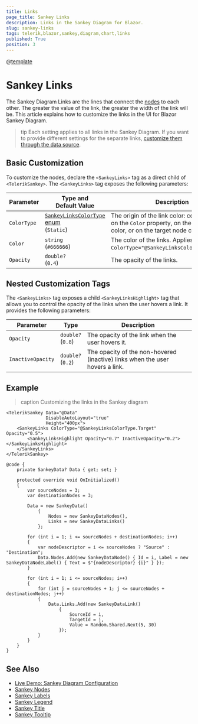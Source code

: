 ```yaml
---
title: Links
page_title: Sankey Links
description: Links in the Sankey Diagram for Blazor.
slug: sankey-links
tags: telerik,blazor,sankey,diagram,chart,links
published: True
position: 3
---
```

@[template](/_contentTemplates/common/parameters-table-styles.md#table-layout)

# Sankey Links

The Sankey Diagram Links are the lines that connect the [nodes](slug://sankey-nodes) to each other. The greater the value of the link, the greater the width of the link will be. This article explains how to customize the links in the UI for Blazor Sankey Diagram.

>tip Each setting applies to all links in the Sankey Diagram. If you want to provide different settings for the separate links, [customize them through the data source](slug://sankey-data-binding#customize-elements-through-data).

## Basic Customization

To customize the nodes, declare the `<SankeyLinks>` tag as a direct child of `<TelerikSankey>`. The `<SankeyLinks>` tag exposes the following parameters:

| Parameter | Type and Default&nbsp;Value | Description |
| --------- | ---- | ----------- |
| `ColorType` | [`SankeyLinksColorType` enum](/blazor-ui/api/telerik.blazor.sankeylinkscolortype) <br /> (`Static`) | The origin of the link color: could be based on the `Color` property, on the source node color, or on the target node color. |
| `Color` | `string` <br/> (`#666666`) | The color of the links. Applies when `ColorType="@SankeyLinksColorType.Static"`. |
| `Opacity` | `double?` <br/> (`0.4`) | The opacity of the links. |

## Nested Customization Tags

The `<SankeyLinks>` tag exposes a child `<SankeyLinksHighlight>` tag that allows you to control the opacity of the links when the user hovers a link. It provides the following parameters:

| Parameter | Type | Description |
| --------- | ---- | ----------- |
| `Opacity` | `double?` <br/> (`0.8`) | The opacity of the link when the user hovers it. |
| `InactiveOpacity` | `double?` <br/> (`0.2`) | The opacity of the non-hovered (inactive) links when the user hovers a link. |

## Example

>caption Customizing the links in the Sankey diagram

````RAZOR
<TelerikSankey Data="@Data"
               DisableAutoLayout="true"
               Height="400px">
    <SankeyLinks ColorType="@SankeyLinksColorType.Target" Opacity="0.5">
        <SankeyLinksHighlight Opacity="0.7" InactiveOpacity="0.2"></SankeyLinksHighlight>
    </SankeyLinks>
</TelerikSankey>

@code {
    private SankeyData? Data { get; set; }

    protected override void OnInitialized()
    {
        var sourceNodes = 3;
        var destinationNodes = 3;

        Data = new SankeyData()
            {
                Nodes = new SankeyDataNodes(),
                Links = new SankeyDataLinks()
            };

        for (int i = 1; i <= sourceNodes + destinationNodes; i++)
        {
            var nodeDescriptor = i <= sourceNodes ? "Source" : "Destination";
            Data.Nodes.Add(new SankeyDataNode() { Id = i, Label = new SankeyDataNodeLabel() { Text = $"{nodeDescriptor} {i}" } });
        }

        for (int i = 1; i <= sourceNodes; i++)
        {
            for (int j = sourceNodes + 1; j <= sourceNodes + destinationNodes; j++)
            {
                Data.Links.Add(new SankeyDataLink()
                    {
                        SourceId = i,
                        TargetId = j,
                        Value = Random.Shared.Next(5, 30)
                    });
            }
        }
    }
}
````

## See Also

* [Live Demo: Sankey Diagram Configuration](https://demos.telerik.com/blazor-ui/sankey/configuration)
* [Sankey Nodes](slug://sankey-nodes)
* [Sankey Labels](slug://sankey-labels)
* [Sankey Legend](slug://sankey-legend)
* [Sankey Title](slug://sankey-title)
* [Sankey Tooltip](slug://sankey-tooltip)